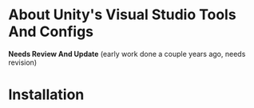 # About Unity's Visual Studio Tools And Configs #

**Needs Review And Update** (early work done a couple years ago, needs
revision)

# Installation #
